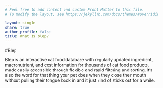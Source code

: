 ```yaml
---
# Feel free to add content and custom Front Matter to this file.
# To modify the layout, see https://jekyllrb.com/docs/themes/#overriding-theme-defaults

layout: single
share: true
author_profile: false
title: What is blep?
---
```

#Blep

Blep is an interactive cat food database with regularly updated ingredient, macronutrient, and cost information for thousands of cat food products, made easily accessible through flexible and rapid filtering and sorting. It’s also the word for that thing your pet does when they close their mouth without pulling their tongue back in and it just kind of sticks out for a while.
